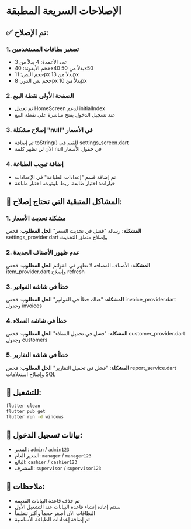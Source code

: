 # الإصلاحات السريعة المطبقة

## ✅ تم الإصلاح:

### 1. تصغير بطاقات المستخدمين
- عدد الأعمدة: 4 بدلاً من 3
- حجم الأيقونة: 40x40 بدلاً من 50x50
- حجم النص: 11px بدلاً من 13px
- حجم نص الدور: 8px بدلاً من 10px

### 2. الصفحة الأولى نقطة البيع
- تم تعديل HomeScreen لدعم initialIndex
- عند تسجيل الدخول يفتح مباشرة على نقطة البيع

### 3. إصلاح مشكلة "null" في الأسعار
- تم إضافة toString() للقيم في settings_screen.dart
- الآن لن تظهر كلمة null في حقول الأسعار

### 4. إضافة تبويب الطباعة
- تم إضافة قسم "إعدادات الطباعة" في الإعدادات
- خيارات: اختيار طابعة، ربط بلوتوث، اختبار طباعة

## 🔧 المشاكل المتبقية التي تحتاج إصلاح:

### 1. مشكلة تحديث الأسعار
**المشكلة**: رسالة "فشل في تحديث السعر"
**الحل المطلوب**: فحص settings_provider.dart وإصلاح منطق التحديث

### 2. عدم ظهور الأصناف الجديدة
**المشكلة**: الأصناف المضافة لا تظهر في القوائم
**الحل المطلوب**: فحص item_provider.dart وإصلاح refresh

### 3. خطأ في شاشة الفواتير
**المشكلة**: "هناك خطأ في الفواتير"
**الحل المطلوب**: فحص invoice_provider.dart وجدول invoices

### 4. خطأ في شاشة العملاء
**المشكلة**: "فشل في تحميل العملاء"
**الحل المطلوب**: فحص customer_provider.dart وجدول customers

### 5. خطأ في شاشة التقارير
**المشكلة**: "فشل في تحميل التقارير"
**الحل المطلوب**: فحص report_service.dart وإصلاح استعلامات SQL

## 🚀 للتشغيل:
```bash
flutter clean
flutter pub get
flutter run -d windows
```

## 👤 بيانات تسجيل الدخول:
- المدير: `admin` / `admin123`
- المدير العام: `manager` / `manager123`
- البائع: `cashier` / `cashier123`
- المشرف: `supervisor` / `supervisor123`

## 📝 ملاحظات:
- تم حذف قاعدة البيانات القديمة
- ستتم إعادة إنشاء قاعدة البيانات عند التشغيل الأول
- البطاقات الآن أصغر حجماً وأكثر تنظيماً
- تم إضافة إعدادات الطباعة الأساسية